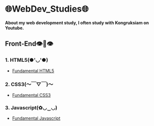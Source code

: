 # 🌐WebDev_Studies🌐
**About my web development study, I often study with Kongruksiam on Youtube.**
## Front-End👁👄👁

### 1. HTML5(●'◡'●)

- [Fundamental HTML5](https://www.youtube.com/watch?v=0hfeNPM7piw&t=314)

### 2. CSS3(～￣▽￣)～

- [Fundamental CSS3](https://www.youtube.com/playlist?list=PLltVQYLz1BMBeWsNwB06VT3t8m5575qCP)

### 3. Javascript(✿◡‿◡)

- [Fundamental Javascript](https://www.youtube.com/watch?v=AbjY-ajKgSI&t=2290)
